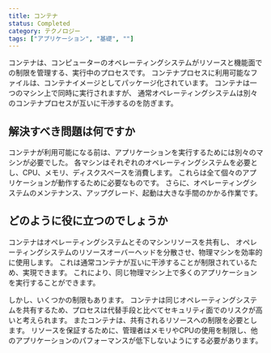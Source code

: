 ```yaml
---
title: コンテナ
status: Completed
category: テクノロジー
tags: ["アプリケーション", "基礎", ""]
---
```


コンテナは、コンピューターのオペレーティングシステムがリソースと機能面での制限を管理する、実行中のプロセスです。
コンテナプロセスに利用可能なファイルは、コンテナイメージとしてパッケージ化されています。
コンテナは一つのマシン上で同時に実行されますが、
通常オペレーティングシステムは別々のコンテナプロセスが互いに干渉するのを防ぎます。

## 解決すべき問題は何ですか

コンテナが利用可能になる前は、アプリケーションを実行するためには別々のマシンが必要でした。
各マシンはそれぞれのオペレーティングシステムを必要とし、CPU、メモリ、ディスクスペースを消費します。
これらは全て個々のアプリケーションが動作するために必要なものです。
さらに、オペレーティングシステムのメンテナンス、アップグレード、起動は大きな手間のかかる作業です。

## どのように役に立つのでしょうか

コンテナはオペレーティングシステムとそのマシンリソースを共有し、
オペレーティングシステムのリソースオーバーヘッドを分散させ、物理マシンを効率的に使用します。
これは通常コンテナが互いに干渉することが制限されているため、実現できます。
これにより、同じ物理マシン上で多くのアプリケーションを実行することができます。

しかし、いくつかの制限もあります。
コンテナは同じオペレーティングシステムを共有するため、プロセスは代替手段と比べてセキュリティ面でのリスクが高いと考えられます。
またコンテナは、共有されるリソースへの制限を必要とします。
リソースを保証するために、管理者はメモリやCPUの使用を制限し、他のアプリケーションのパフォーマンスが低下しないようにする必要があります。
